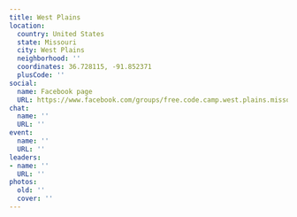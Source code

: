 ```yaml
---
title: West Plains
location:
  country: United States
  state: Missouri
  city: West Plains
  neighborhood: ''
  coordinates: 36.728115, -91.852371
  plusCode: ''
social:
  name: Facebook page
  URL: https://www.facebook.com/groups/free.code.camp.west.plains.missouri
chat:
  name: ''
  URL: ''
event:
  name: ''
  URL: ''
leaders:
- name: ''
  URL: ''
photos:
  old: ''
  cover: ''
---
```

